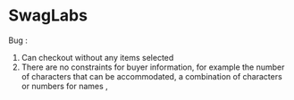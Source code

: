 # SwagLabs
Bug :
1. Can checkout without any items selected
2. There are no constraints for buyer information, for example the number of characters that can be accommodated, a combination of characters or numbers for names
,

